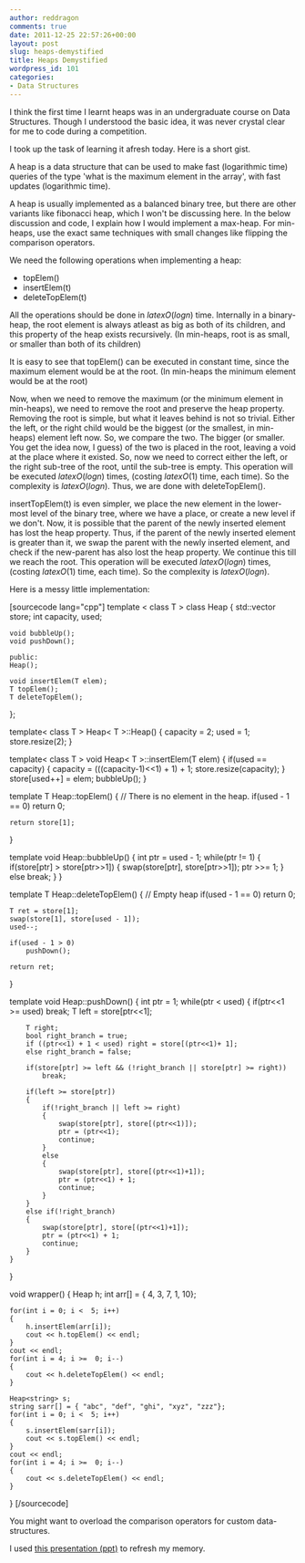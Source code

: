 ```yaml
---
author: reddragon
comments: true
date: 2011-12-25 22:57:26+00:00
layout: post
slug: heaps-demystified
title: Heaps Demystified
wordpress_id: 101
categories:
- Data Structures
---
```


I think the first time I learnt heaps was in an undergraduate course on Data Structures. Though I understood the basic idea, it was never crystal clear for me to code during a competition.

I took up the task of learning it afresh today. Here is a short gist.

A heap is a data structure that can be used to make fast (logarithmic time) queries of the type 'what is the maximum element in the array', with fast updates (logarithmic time).

A heap is usually implemented as a balanced binary tree, but there are other variants like fibonacci heap, which I won't be discussing here. In the below discussion and code, I explain how I would implement a max-heap. For min-heaps, use the exact same techniques with small changes like flipping the comparison operators.

We need the following operations when implementing a heap:
- topElem()
- insertElem(t)
- deleteTopElem(t)

All the operations should be done in $latex O(log{n})$ time.
Internally in a binary-heap, the root element is always atleast as big as both of its children, and this property of the heap exists recursively. (In min-heaps, root is as small, or smaller than both of its children)

It is easy to see that topElem() can be executed in constant time, since the maximum element would be at the root. (In min-heaps the minimum element would be at the root)

Now, when we need to remove the maximum (or the minimum element in min-heaps), we need to remove the root and preserve the heap property. Removing the root is simple, but what it leaves behind is not so trivial. Either the left, or the right child would be the biggest (or the smallest, in min-heaps) element left now. So, we compare the two. The bigger (or smaller. You get the idea now, I guess) of the two is placed in the root, leaving a void at the place where it existed. So, now we need to correct either the left, or the right sub-tree of the root, until the sub-tree is empty. This operation will be executed $latex O(log {n})$ times, (costing $latex O(1)$ time, each time). So the complexity is $latex O(log {n})$. Thus, we are done with deleteTopElem().

insertTopElem(t) is even simpler, we place the new element in the lower-most level of the binary tree, where we have a place, or create a new level if we don't. Now, it is possible that the parent of the newly inserted element has lost the heap property. Thus, if the parent of the newly inserted element is greater than it, we swap the parent with the newly inserted element, and check if the new-parent has also lost the heap property. We continue this till we reach the root. This operation will be executed $latex O(log {n})$ times, (costing $latex O(1)$ time, each time). So the complexity is $latex O(log {n})$.

Here is a messy little implementation:

[sourcecode lang="cpp"]
template < class T >
class Heap
{
	std::vector<T> store;
	int capacity, used;

	void bubbleUp();
	void pushDown();

	public:
	Heap();

	void insertElem(T elem);
	T topElem();
	T deleteTopElem();
};

template< class T >
Heap< T >::Heap()
{
	capacity = 2;
	used = 1;
	store.resize(2);
}

template< class T >
void Heap< T >::insertElem(T elem)
{
	if(used == capacity)
	{
		capacity = (((capacity-1)<<1) + 1) + 1;
		store.resize(capacity);
	}
	store[used++] = elem;
	bubbleUp();
}

template<class T>
T Heap<T>::topElem()
{
	// There is no element in the heap.
	if(used - 1 == 0)
		return 0;

	return store[1];
}

template<class T>
void Heap<T>::bubbleUp()
{
	int ptr = used - 1;
	while(ptr != 1)
	{
		if(store[ptr] > store[ptr>>1])
		{
			swap(store[ptr], store[ptr>>1]);
			ptr >>= 1;
		}
		else break;
	}
}

template<class T>
T Heap<T>::deleteTopElem()
{
	// Empty heap
	if(used - 1 == 0)
		return 0;

	T ret = store[1];
	swap(store[1], store[used - 1]);
	used--;

	if(used - 1 > 0)
		pushDown();

	return ret;
}

template<class T>
void Heap<T>::pushDown()
{
	int ptr = 1;
	while(ptr < used)
	{
		if(ptr<<1 >= used) break;
		T left = store[ptr<<1];

		T right;
		bool right_branch = true;
		if ((ptr<<1) + 1 < used) right = store[(ptr<<1)+ 1];
		else right_branch = false;

		if(store[ptr] >= left && (!right_branch || store[ptr] >= right))
			break;

		if(left >= store[ptr])
		{
			if(!right_branch || left >= right)
			{
				swap(store[ptr], store[(ptr<<1)]);
				ptr = (ptr<<1);
				continue;
			}
			else
			{
				swap(store[ptr], store[(ptr<<1)+1]);
				ptr = (ptr<<1) + 1;
				continue;
			}
		}
		else if(!right_branch)
		{
			swap(store[ptr], store[(ptr<<1)+1]);
			ptr = (ptr<<1) + 1;
			continue;
		}
	}
}

void wrapper()
{
	Heap<int> h;
	int arr[] = { 4, 3, 7, 1, 10};

	for(int i = 0; i <  5; i++)
	{
		h.insertElem(arr[i]);
		cout << h.topElem() << endl;
	}
	cout << endl;
	for(int i = 4; i >=  0; i--)
	{
		cout << h.deleteTopElem() << endl;
	}

	Heap<string> s;
	string sarr[] = { "abc", "def", "ghi", "xyz", "zzz"};
	for(int i = 0; i <  5; i++)
	{
		s.insertElem(sarr[i]);
		cout << s.topElem() << endl;
	}
	cout << endl;
	for(int i = 4; i >=  0; i--)
	{
		cout << s.deleteTopElem() << endl;
	}
}
[/sourcecode]

You might want to overload the comparison operators for custom
data-structures.

I used [this presentation (ppt)](www.cis.upenn.edu/~matuszek/cit594-2008/Lectures/33-heapsort.ppt) to refresh my memory.
